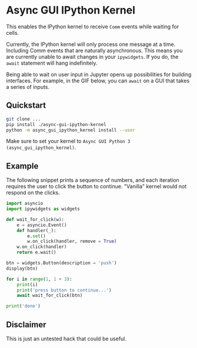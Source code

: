 # Async GUI IPython Kernel

This enables the IPython kernel to receive `Comm` events while waiting for cells.

Currently, the IPython kernel will only process one message at a time. Including Comm events that are naturally asynchronous. This means you are currently unable to await changes in your `ipywidgets`. If you do, the `await` statement will hang indefinitely.


Being able to wait on user input in Jupyter opens up possibilities for building interfaces. For example, in the GIF below, you can `await` on a GUI that takes a series of inputs. 


## Quickstart

``` bash
git clone ...
pip install ./async-gui-ipython-kernel
python -m async_gui_ipython_kernel install --user

```

Make sure to set your kernel to `Async GUI Python 3 (async_gui_ipython_kernel)`.

## Example

The following snippet prints a sequence of numbers, and each iteration requires the user to click the button to continue. "Vanilla" kernel would not respond on the clicks.


``` python
import asyncio
import ipywidgets as widgets

def wait_for_click(w):
    e = asyncio.Event()
    def handler(_):
        e.set()
        w.on_click(handler, remove = True)
    w.on_click(handler)
    return e.wait()

btn = widgets.Button(description = 'push')
display(btn)

for i in range(1, 1 + 3):
    print(i)
    print('press button to continue...')
    await wait_for_click(btn)

print('done')

```


## Disclaimer

This is just an untested hack that could be useful.
